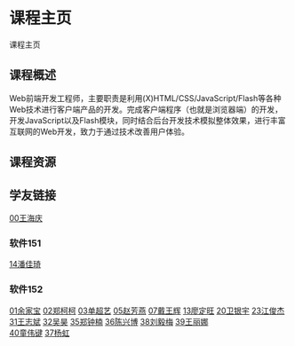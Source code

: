 # 课程主页  
课程主页

## 课程概述
Web前端开发工程师，主要职责是利用(X)HTML/CSS/JavaScript/Flash等各种Web技术进行客户端产品的开发。完成客户端程序（也就是浏览器端）的开发，开发JavaScript以及Flash模块，同时结合后台开发技术模拟整体效果，进行丰富互联网的Web开发，致力于通过技术改善用户体验。

## 课程资源

## 学友链接

[00王海庆](https://github.com/zptcweb/zptcweb.github.io)  

### 软件151
[14潘佳琦](https://github.com/pjq123456/pjq123456.github.io)  

### 软件152
[01余家宝](https://github.com/prtake/prtake.github.io) 
[02郑柯柯](https://github.com/771490657/771490657.github.io)
[03单超艺](https://github.com/Mometime/Mometime.github.io)
[05赵芳燕](https://github.com/dwhshabi/dwhshabi.github.io)
[07戴王辉](https://github.com/zfyshabiya/zfyshabiya.github.io)
[13廖定旺](https://github.com/1264673023/1264673023.github.io) 
[20卫银宇](https://github.com/znbys/znbys.github.io) 
[23江俊杰](https://github.com/hyyqc/hyyqc.github.io)
[31王志斌](https://github.com/connnot/connnot.github.io)
[32吴昊](https://github.com/charygus/charygus.github.io)
[35郑钟楠](https://github.com/279315363/279345363.github.io)
[36陈兴博](https://github.com/anxiaohui/anxiaohui.github.io)
[38刘毅梅](https://github.com/gcllym/gcllym.github.io)
[39王丽娜](https://github.com/waseni/waseni.github.io)  
[40童伟键](https://github.com/twjznb/twjznb.github.io) 
[37杨虹](https://github.com/misshong/misshong.github.io)

